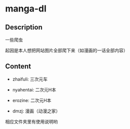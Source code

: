 # manga-dl

## Description

一些爬虫

起因是本人想把网站图片全部爬下来（如漫画的一话全部内容）

## Content

* zhaifuli: 三次元车

* nyahentai: 二次元H本

* erozine: 二次元H本

* dmzj: 漫画（动漫之家）

相应文件夹里有使用说明哟

